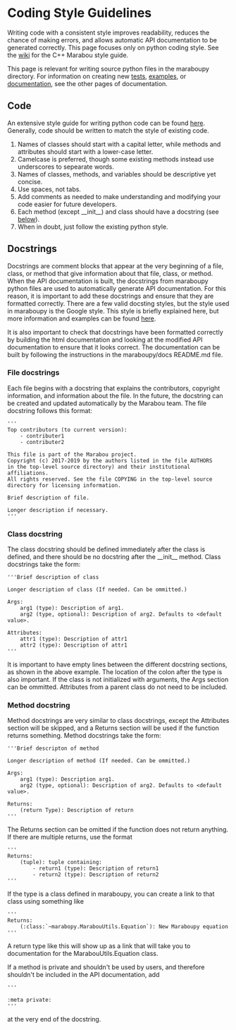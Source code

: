 # Coding Style Guidelines

Writing code with a consistent style improves readability, reduces the chance of making errors, and 
allows automatic API documentation to be generated correctly. 
This page focuses only on python coding style. See the 
[wiki](https://github.com/NeuralNetworkVerification/Marabou/wiki/Coding-Guidelines)
for the C++ Marabou style guide. 

This page is relevant for writing source python files in the maraboupy directory. 
For information on creating new [tests](3_Tests.md), [examples](4_Examples.md), or [documentation](5_Documentation.md), see
the other pages of documentation.

## Code

An extensive style guide for writing python code can be found 
[here](https://www.python.org/dev/peps/pep-0008/#introduction). Generally, code should be written to match the
style of existing code.

1. Names of classes should start with a capital letter, while methods and attributes should start with a lower-case letter.
2. Camelcase is preferred, though some existing methods instead use underscores to sepearate words.
3. Names of classes, methods, and variables should be descriptive yet concise.
4. Use spaces, not tabs.
5. Add comments as needed to make understanding and modifying your code easier for future developers.
6. Each method (except \_\_init\_\_) and class should have a docstring (see [below](#docstrings)).
7. When in doubt, just follow the existing python style.


## Docstrings
Docstrings are comment blocks that appear at the very beginning of a file, class, or method
that give information about that file, class, or method.
When the API documentation is built, the docstrings from maraboupy python files are used to
automatically generate API documentation. For this reason, it is important to add these docstrings
and ensure that they are formatted correctly. There are a few valid docsting styles, but the style
used in maraboupy is the Google style. This style is briefly explained here, but more information
and examples can be found [here](https://sphinxcontrib-napoleon.readthedocs.io/en/latest/example_google.html).

It is also important to check that docstrings have been formatted correctly by building the html documentation
and looking at the modified API documentation to ensure that it looks correct. The documentation can be built
by following the instructions in the maraboupy/docs README.md file.

### File docstrings
Each file begins with a docstring that explains the contributors, copyright information, and information
about the file. In the future, the docstring can be created and updated automatically by the Marabou team.
The file docstring follows this format:
```
'''
Top contributors (to current version):
    - contributer1
    - contributer2

This file is part of the Marabou project.
Copyright (c) 2017-2019 by the authors listed in the file AUTHORS
in the top-level source directory) and their institutional affiliations.
All rights reserved. See the file COPYING in the top-level source
directory for licensing information.

Brief description of file.

Longer description if necessary.
'''
```

### Class docstring
The class docstring should be defined immediately after the class is defined, and there should be no docstring
after the \_\_init\_\_ method. Class docstrings take the form:
```
'''Brief description of class

Longer description of class (If needed. Can be ommitted.)

Args:
    arg1 (type): Description of arg1.
    arg2 (type, optional): Description of arg2. Defaults to <default value>.
    
Attributes:
    attr1 (type): Description of attr1
    attr2 (type): Description of attr1
'''
```

It is important to have empty lines between the different docstring sections, as shown in the above example. 
The location of the colon after the type is also important. If the 
class is not initialized with arguments, the Args section can be ommitted. Attributes from a parent class do not need
to be included.

### Method docstring
Method docstrings are very similar to class docstrings, except the Attributes section will be skipped, and a Returns
section will be used if the function returns something. Method docstrings take the form:
```
'''Brief descripton of method

Longer description of method (If needed. Can be ommitted.)

Args:
    arg1 (type): Description arg1.
    arg2 (type, optional): Description of arg2. Defaults to <default value>.
    
Returns:
    (return Type): Description of return 
'''
```

The Returns section can be omitted if the function does not return anything. If there are multiple returns, use the format
```
'''
Returns:
    (tuple): tuple containing:
        - return1 (type): Description of return1
        - return2 (type): Description of return2
'''
```

If the type is a class defined in maraboupy, you can create a link to that class using something like
```
'''
Returns:
    (:class:`~marabopy.MarabouUtils.Equation`): New Maraboupy equation
'''
```
A return type like this will show up as a link that will take you to documentation for the MarabouUtils.Equation class.

If a method is private and shouldn't be used by users, and therefore shouldn't be included in the API documentation, add
```
'''

:meta private:
'''
```
at the very end of the docstring.
